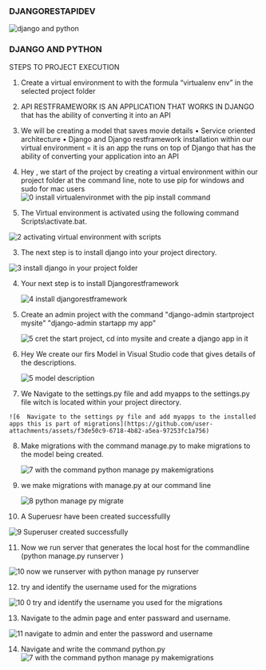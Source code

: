### DJANGORESTAPIDEV

![django and python](https://github.com/user-attachments/assets/03c4c47d-69d2-41ff-88b4-d83710ee43f5)


 ### DJANGO AND PYTHON

 STEPS TO PROJECT EXECUTION
 
1.	Create a virtual environment to with the formula “virtualenv env” in the selected project folder
2.	API RESTFRAMEWORK IS AN APPLICATION THAT WORKS IN DJANGO  that has the ability of converting it into an API
3.	We will be creating a model that saves movie details
•	Service oriented architecture 
•	Django and Django restframework installation within our virtual environment = it is an app the runs on top of Django that has the ability of converting your application into an API

1.  Hey , we start of the project by creating a virtual environment within our project folder at the command line, note to use pip for windows and sudo for mac users
   ![0  install virtualenvironmet with the pip install command](https://github.com/user-attachments/assets/ad2dd075-d7af-4871-816e-b8c88df8c23f)

2. The Virtual environment is activated using the following command    Scripts\activate.bat.
   
![2  activating virtual environment with scripts](https://github.com/user-attachments/assets/894b1b6c-2d9a-4a4c-8363-6e7ef0dabd11)

3. The next step is to install django into your project directory.

 ![3  install django in your project folder](https://github.com/user-attachments/assets/56416e7e-bc33-4973-b3be-7df14ac927db)

4. Your next step is to install Djangorestframework

   ![4  install djangorestframework](https://github.com/user-attachments/assets/a44835bf-bda3-4c76-85d7-64e8c02f4375)

5. Create an admin project with the command
   "django-admin startproject mysite"
   "django-admin startapp my app"

   ![5  cret the start project, cd into mysite and create a django app in it](https://github.com/user-attachments/assets/06da29be-969b-4fbe-82e7-38b66d5c83f5)

6. Hey We create our firs Model in Visual Studio code that gives details of the descriptions.
   
   ![5  model description](https://github.com/user-attachments/assets/022203eb-1ea6-4661-a0a2-d8a7e41a144c)

7.   We Navigate to the settings.py file and add myapps to the settings.py file witch is located within your project directory.

    ![6  Navigate to the settings py file and add myapps to the installed apps this is part of migrations](https://github.com/user-attachments/assets/f3de50c9-6718-4b82-a5ea-97253fc1a756)

8. Make migrations with the command manage.py to make migrations to the model being created.

   ![7 with the command python manage py makemigrations](https://github.com/user-attachments/assets/63933d00-af74-4cd2-8833-104d6bd9ea8b)

9. we make migrations with manage.py at our command line
    
    ![8  python manage py migrate](https://github.com/user-attachments/assets/36e9c5e8-a296-4579-aa6a-5ef5541f3999)

10. A Superuesr have been created successfullly
    
  ![9  Superuser created successfully](https://github.com/user-attachments/assets/d403615e-4ab8-419a-a2a4-3fcbf602b12a)

11. Now we run server that generates the local host for the commandline (python manage.py runserver )

![10 now we runserver with python manage py runserver](https://github.com/user-attachments/assets/30f5e561-6bc7-4129-923a-29d32cfe2502)

12. try and identify the username used for the migrations

  ![10 0 try and identify the username you used for the migrations](https://github.com/user-attachments/assets/73d9e5e0-f097-4fb8-8ef9-e9dd9c8a8ee1)

13.   Navigate to the admin page and enter passward and username.

   ![11  navigate to  admin and enter the password and username](https://github.com/user-attachments/assets/22b8da1c-1e23-461a-8adc-1254893d8371)

14. Navigate and write the command python.py 
   ![7 with the command python manage py makemigrations](https://github.com/user-attachments/assets/b2032d5e-ddc2-48f3-b9aa-253b8e50cc96)

    


   


   
   
